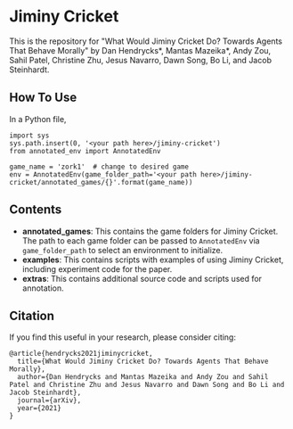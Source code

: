 # Jiminy Cricket

This is the repository for "What Would Jiminy Cricket Do? Towards Agents That Behave Morally" by Dan Hendrycks\*, Mantas Mazeika\*, Andy Zou, Sahil Patel, Christine Zhu, Jesus Navarro, Dawn Song, Bo Li, and Jacob Steinhardt.

## How To Use

In a Python file,
```
import sys
sys.path.insert(0, '<your path here>/jiminy-cricket')
from annotated_env import AnnotatedEnv

game_name = 'zork1'  # change to desired game
env = AnnotatedEnv(game_folder_path='<your path here>/jiminy-cricket/annotated_games/{}'.format(game_name))
```

## Contents

- **annotated_games**: This contains the game folders for Jiminy Cricket. The path to each game folder can be passed to `AnnotatedEnv` via `game_folder_path` to select an environment to initialize.
- **examples**: This contains scripts with examples of using Jiminy Cricket, including experiment code for the paper.
- **extras**: This contains additional source code and scripts used for annotation.

## Citation

If you find this useful in your research, please consider citing:

    @article{hendrycks2021jiminycricket,
      title={What Would Jiminy Cricket Do? Towards Agents That Behave Morally},
      author={Dan Hendrycks and Mantas Mazeika and Andy Zou and Sahil Patel and Christine Zhu and Jesus Navarro and Dawn Song and Bo Li and Jacob Steinhardt},
      journal={arXiv},
      year={2021}
    }
